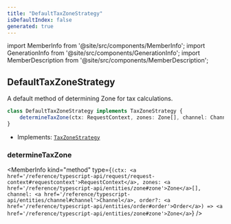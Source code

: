 ```yaml
---
title: "DefaultTaxZoneStrategy"
isDefaultIndex: false
generated: true
---
```

<!-- This file was generated from the Vendure source. Do not modify. Instead, re-run the "docs:build" script -->
import MemberInfo from '@site/src/components/MemberInfo';
import GenerationInfo from '@site/src/components/GenerationInfo';
import MemberDescription from '@site/src/components/MemberDescription';


## DefaultTaxZoneStrategy

<GenerationInfo sourceFile="packages/core/src/config/tax/default-tax-zone-strategy.ts" sourceLine="12" packageName="@bb-vendure/core" />

A default method of determining Zone for tax calculations.

```ts title="Signature"
class DefaultTaxZoneStrategy implements TaxZoneStrategy {
    determineTaxZone(ctx: RequestContext, zones: Zone[], channel: Channel, order?: Order) => Zone;
}
```
* Implements: <code><a href='/reference/typescript-api/tax/tax-zone-strategy#taxzonestrategy'>TaxZoneStrategy</a></code>



<div className="members-wrapper">

### determineTaxZone

<MemberInfo kind="method" type={`(ctx: <a href='/reference/typescript-api/request/request-context#requestcontext'>RequestContext</a>, zones: <a href='/reference/typescript-api/entities/zone#zone'>Zone</a>[], channel: <a href='/reference/typescript-api/entities/channel#channel'>Channel</a>, order?: <a href='/reference/typescript-api/entities/order#order'>Order</a>) => <a href='/reference/typescript-api/entities/zone#zone'>Zone</a>`}   />




</div>
